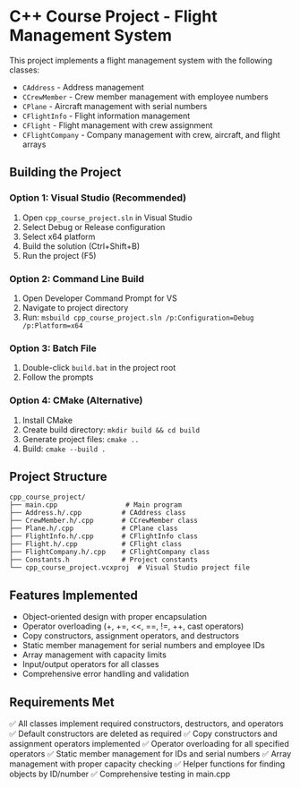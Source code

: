 # C++ Course Project - Flight Management System

This project implements a flight management system with the following classes:
- `CAddress` - Address management
- `CCrewMember` - Crew member management with employee numbers
- `CPlane` - Aircraft management with serial numbers
- `CFlightInfo` - Flight information management
- `CFlight` - Flight management with crew assignment
- `CFlightCompany` - Company management with crew, aircraft, and flight arrays

## Building the Project

### Option 1: Visual Studio (Recommended)
1. Open `cpp_course_project.sln` in Visual Studio
2. Select Debug or Release configuration
3. Select x64 platform
4. Build the solution (Ctrl+Shift+B)
5. Run the project (F5)

### Option 2: Command Line Build
1. Open Developer Command Prompt for VS
2. Navigate to project directory
3. Run: `msbuild cpp_course_project.sln /p:Configuration=Debug /p:Platform=x64`

### Option 3: Batch File
1. Double-click `build.bat` in the project root
2. Follow the prompts

### Option 4: CMake (Alternative)
1. Install CMake
2. Create build directory: `mkdir build && cd build`
3. Generate project files: `cmake ..`
4. Build: `cmake --build .`

## Project Structure
```
cpp_course_project/
├── main.cpp                 # Main program
├── Address.h/.cpp          # CAddress class
├── CrewMember.h/.cpp       # CCrewMember class
├── Plane.h/.cpp            # CPlane class
├── FlightInfo.h/.cpp       # CFlightInfo class
├── Flight.h/.cpp           # CFlight class
├── FlightCompany.h/.cpp    # CFlightCompany class
├── Constants.h             # Project constants
└── cpp_course_project.vcxproj  # Visual Studio project file
```

## Features Implemented
- Object-oriented design with proper encapsulation
- Operator overloading (+, +=, <<, ==, !=, ++, cast operators)
- Copy constructors, assignment operators, and destructors
- Static member management for serial numbers and employee IDs
- Array management with capacity limits
- Input/output operators for all classes
- Comprehensive error handling and validation

## Requirements Met
✅ All classes implement required constructors, destructors, and operators
✅ Default constructors are deleted as required
✅ Copy constructors and assignment operators implemented
✅ Operator overloading for all specified operators
✅ Static member management for IDs and serial numbers
✅ Array management with proper capacity checking
✅ Helper functions for finding objects by ID/number
✅ Comprehensive testing in main.cpp
